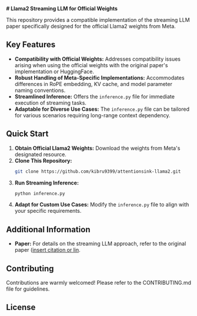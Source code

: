  **# Llama2 Streaming LLM for Official Weights**

This repository provides a compatible implementation of the streaming LLM paper specifically designed for the official Llama2 weights from Meta.

## Key Features

- **Compatibility with Official Weights:** Addresses compatibility issues arising when using the official weights with the original paper's implementation or HuggingFace.
- **Robust Handling of Meta-Specific Implementations:** Accommodates differences in RoPE embedding, KV cache, and model parameter naming conventions.
- **Streamlined Inference:** Offers the `inference.py` file for immediate execution of streaming tasks.
- **Adaptable for Diverse Use Cases:** The `inference.py` file can be tailored for various scenarios requiring long-range context dependency.

## Quick Start

1. **Obtain Official Llama2 Weights:** Download the weights from Meta's designated resource.
2. **Clone This Repository:** 
   ```bash
   git clone https://github.com/kibru9399/attentionsink-llama2.git
   ```
3. **Run Streaming Inference:** 
   ```bash
   python inference.py
   ```
4. **Adapt for Custom Use Cases:** Modify the `inference.py` file to align with your specific requirements.

## Additional Information

- **Paper:** For details on the streaming LLM approach, refer to the original paper ([insert citation or lin](https://arxiv.org/pdf/2309.17453.pdf).

## Contributing

Contributions are warmly welcomed! Please refer to the CONTRIBUTING.md file for guidelines.

## License

